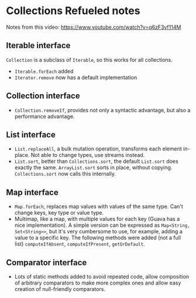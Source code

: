 # Collections Refueled notes
Notes from this video: https://www.youtube.com/watch?v=q6zF3vf114M

## Iterable interface
`Collection` is a subclass of `Iterable`, so this works for all collections.

 - `Iterable.forEach` added
 - `Iterator.remove` now has a default implementation
 
## Collection interface

- `Collection.removeIf`, provides not only a syntactic advantage, but also a performance advantage.

## List interface

- `List.replaceAll`, a bulk mutation operation, transforms each element in-place. Not able to change types, use streams instead.
- `List.sort`, better than `Collections.sort`, the default `List.sort` does exactly the same. `ArrayList.sort` sorts in place, without
copying. `Collections.sort` now calls this internally.

## Map interface
- `Map.forEach`, replaces map values with values of the same type. Can't change keys, key type or value type.
- Multimap, like a map, with multiple values for each key (Guava has a nice implementation). A simple version can be expressed as `Map<String, Set<String>>`, but
it's very cumbersome to use, for example, adding a value to a specific key. The following methods were added (not a full list) `computeIfAbsent`, `computeIfPresent`, `getOrDefault`.

## Comparator interface
- Lots of static methods added to avoid repeated code, allow composition of arbitrary comparators to make more complex ones and allow easy creation
of null-friendly comparators.